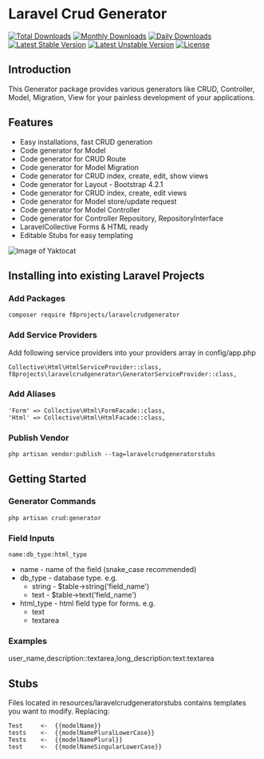 # Laravel Crud Generator

[![Total Downloads](https://poser.pugx.org/f8projects/laravelcrudgenerator/downloads)](https://packagist.org/packages/f8projects/laravelcrudgenerator)
[![Monthly Downloads](https://poser.pugx.org/f8projects/laravelcrudgenerator/d/monthly)](https://packagist.org/packages/f8projects/laravelcrudgenerator)
[![Daily Downloads](https://poser.pugx.org/f8projects/laravelcrudgenerator/d/daily)](https://packagist.org/packages/f8projects/laravelcrudgenerator)
[![Latest Stable Version](https://poser.pugx.org/f8projects/laravelcrudgenerator/v/stable)](https://packagist.org/packages/f8projects/laravelcrudgenerator)
[![Latest Unstable Version](https://poser.pugx.org/f8projects/laravelcrudgenerator/v/unstable)](https://packagist.org/packages/f8projects/laravelcrudgenerator)
[![License](https://poser.pugx.org/f8projects/laravelcrudgenerator/license)](https://packagist.org/packages/f8projects/laravelcrudgenerator)

## Introduction

This Generator package provides various generators like CRUD, Controller, Model, Migration, View for your painless development of your applications.

## Features

* Easy installations, fast CRUD generation
* Code generator for Model
* Code generator for CRUD Route
* Code generator for Model Migration
* Code generator for CRUD index, create, edit, show views
* Code generator for Layout - Bootstrap 4.2.1
* Code generator for CRUD index, create, edit views
* Code generator for Model store/update request
* Code generator for Model Controller
* Code generator for Controller Repository, RepositoryInterface
* LaravelCollective Forms & HTML ready
* Editable Stubs for easy templating

![Image of Yaktocat](https://f8.lt/wp-content/uploads/laravel-crud-generator-demo.gif)

## Installing into existing Laravel Projects

### Add Packages
```
composer require f8projects/laravelcrudgenerator
```

### Add Service Providers
Add following service providers into your providers array in config/app.php
```
Collective\Html\HtmlServiceProvider::class,
f8projects\laravelcrudgenerator\GeneratorServiceProvider::class,
```

### Add Aliases
```
'Form' => Collective\Html\FormFacade::class,
'Html' => Collective\Html\HtmlFacade::class,
```

### Publish Vendor
```
php artisan vendor:publish --tag=laravelcrudgeneratorstubs
```

## Getting Started

### Generator Commands
```
php artisan crud:generator
```

### Field Inputs
```
name:db_type:html_type
```

* name - name of the field (snake_case recommended)
* db_type - database type. e.g.
  * string - $table->string('field_name')
  * text - $table->text('field_name')
* html_type - html field type for forms. e.g.
  * text
  * textarea

### Examples
user_name,description::textarea,long_description:text:textarea

## Stubs
Files located in resources/laravelcrudgeneratorstubs contains templates you want to modify. Replacing:
```
Test     <-  {{modelName}}
tests    <-  {{modelNamePluralLowerCase}}
Tests    <-  {{modelNamePlural}}
test     <-  {{modelNameSingularLowerCase}}
```
